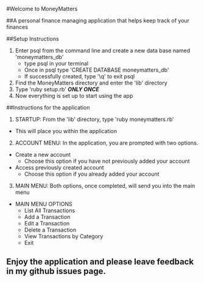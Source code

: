 #Welcome to MoneyMatters

##A personal finance managing application that helps keep track of your finances

##Setup Instructions
1. Enter psql from the command line and create a new data base named 'moneymatters_db'
	- type psql in your terminal
	- Once in psql type 'CREATE DATABASE moneymatters_db'
	- If successfully created, type '\q' to exit psql
2. Find the MoneyMatters directory and enter the 'lib' directory
3. Type 'ruby setup.rb' ***ONLY ONCE***
4. Now everything is set up to start using the app

##Instructions for the application
1. STARTUP: From the 'lib' directory, type 'ruby moneymatters.rb' 
  * This will place you within the application
2. ACCOUNT MENU: In the application, you are prompted with two options.
  * Create a new account
    - Choose this option if you have not previously added your account
  * Access previously created account
    - Choose this option if you already added your account
3. MAIN MENU: Both options, once completed, will send you into the main menu
  * MAIN MENU OPTIONS
	- List All Transactions
	- Add a Transaction
	- Edit a Transaction
	- Delete a Transaction
	- View Transactions by Category
	- Exit
## Enjoy the application and please leave feedback in my github issues page. 
